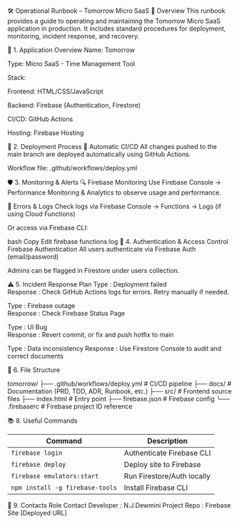 🛠️ Operational Runbook – Tomorrow Micro SaaS
📌 Overview
This runbook provides a guide to operating and maintaining the Tomorrow Micro SaaS application in production. 
It includes standard procedures for deployment, monitoring, incident response, and recovery.

🔧 1. Application Overview
Name: Tomorrow

Type: Micro SaaS - Time Management Tool

Stack:

Frontend: HTML/CSS/JavaScript

Backend: Firebase (Authentication, Firestore)

CI/CD: GitHub Actions

Hosting: Firebase Hosting

🚀 2. Deployment Process
🔄 Automatic CI/CD
All changes pushed to the main branch are deployed automatically using GitHub Actions.

Workflow file: .github/workflows/deploy.yml


🛡️ 3. Monitoring & Alerts
🔍 Firebase Monitoring
Use Firebase Console → Performance Monitoring & Analytics to observe usage and performance.

🔔 Errors & Logs
Check logs via Firebase Console → Functions → Logs (if using Cloud Functions)

Or access via Firebase CLI:

bash
Copy
Edit
firebase functions:log
🔐 4. Authentication & Access Control
Firebase Authentication
All users authenticate via Firebase Auth (email/password)

Admins can be flagged in Firestore under users collection.

⚠️ 5. Incident Response Plan
Type	: Deployment failed	 
Response   : Check GitHub Actions logs for errors. Retry manually if needed.

Type	: Firebase outage	
Response   : Check Firebase Status Page

Type	: UI Bug	
Response   : Revert commit, or fix and push hotfix to main

Type	: Data inconsistency
Response   : Use Firestore Console to audit and correct documents

	
📂 6. File Structure

tomorrow/
├── .github/workflows/deploy.yml     # CI/CD pipeline
├── docs/                            # Documentation (PRD, TDD, ADR, Runbook, etc.)
├── src/                             # Frontend source files
├── index.html                       # Entry point
├── firebase.json                    # Firebase config
└── .firebaserc                      # Firebase project ID reference


📚 8. Useful Commands

| Command                         | Description                |
| ------------------------------- | -------------------------- |
| `firebase login`                | Authenticate Firebase CLI  |
| `firebase deploy`               | Deploy site to Firebase    |
| `firebase emulators:start`      | Run Firestore/Auth locally |
| `npm install -g firebase-tools` | Install Firebase CLI       |


👥 9. Contacts
Role	Contact
Developer	: N.J.Dewmini
Project Repo	: 
Firebase Site	[Deployed URL]
